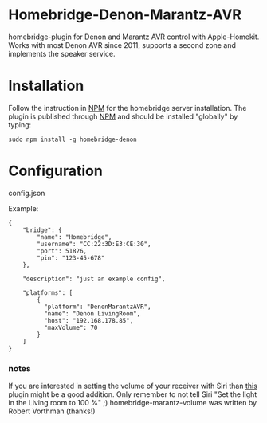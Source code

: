 # Homebridge-Denon-Marantz-AVR

homebridge-plugin for Denon and Marantz AVR control with Apple-Homekit. Works with most Denon AVR since 2011, supports a second zone and implements the speaker service.

# Installation
Follow the instruction in [NPM](https://www.npmjs.com/package/homebridge) for the homebridge server installation. The plugin is published through [NPM](https://www.npmjs.com/package/homebridge-denon) and should be installed "globally" by typing:

    sudo npm install -g homebridge-denon

# Configuration

config.json

Example:
```
{
    "bridge": {
        "name": "Homebridge",
        "username": "CC:22:3D:E3:CE:30",
        "port": 51826,
        "pin": "123-45-678"
    },

    "description": "just an example config",

    "platforms": [
        {
          "platform": "DenonMarantzAVR",
          "name": "Denon LivingRoom",
          "host": "192.168.178.85",
          "maxVolume": 70
        }
    ]
}
```

### notes
If you are interested in setting the volume of your receiver with Siri than [this](https://github.com/robertvorthman/homebridge-marantz-volume) plugin might be a good addition. Only remember to not tell Siri "Set the light in the Living room to 100 %" ;)
homebridge-marantz-volume was written by Robert Vorthman (thanks!)